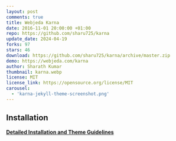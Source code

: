 ```yaml
---
layout: post
comments: true
title: Webjeda Karna
date: 2016-11-01 20:00:00 +01:00
repo: https://github.com/sharu725/karna
update_date: 2024-04-19
forks: 97
stars: 46
download: https://github.com/sharu725/karna/archive/master.zip
demo: https://webjeda.com/karna
author: Sharath Kumar
thumbnail: karna.webp
license: MIT
license_link: https://opensource.org/license/MIT
carousel:
  - 'karna-jekyll-theme-screenshot.png'
---
```


## Installation

[**Detailed Installation and Theme Guidelines**](https://blog.webjeda.com/jekyll-themes/)
